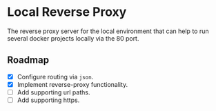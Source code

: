 # Local Reverse Proxy
The reverse proxy server for the local environment that can help to run several docker projects locally via the 80 port.

## Roadmap
- [x] Configure routing via `json`.
- [x] Implement reverse-proxy functionality.
- [ ] Add supporting url paths.
- [ ] Add supporting https.
